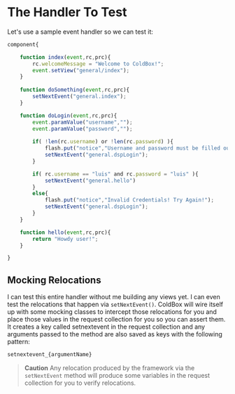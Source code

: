 # The Handler To Test

Let's use a sample event handler so we can test it:

```js
component{

	function index(event,rc,prc){
		rc.welcomeMessage = "Welcome to ColdBox!";
        event.setView("general/index");
    }
	
    function doSomething(event,rc,prc){
		setNextEvent("general.index");
	}

	function doLogin(event,rc,prc){
		event.paramValue("username","");
		event.paramValue("password","");
		
		if( !len(rc.username) or !len(rc.password) ){
			flash.put("notice","Username and password must be filled out!");
			setNextEvent("general.dspLogin");
		}

		if( rc.username == "luis" and rc.password = "luis" ){
			setNextEvent("general.hello")
		}
		else{
			flash.put("notice","Invalid Credentials! Try Again!");
			setNextEvent("general.dspLogin");
		}	
	}

	function hello(event,rc,prc){
		return "Howdy user!";
	}

}
```

## Mocking Relocations

I can test this entire handler without me building any views yet. I can even test the relocations that happen via `setNextEvent()`. ColdBox will wire itself up with some mocking classes to intercept those relocations for you and place those values in the request collection for you so you can assert them. It creates a key called setnextevent in the request collection and any arguments passed to the method are also saved as keys with the following pattern:

```js
setnextevent_{argumentName}
```

> **Caution** Any relocation produced by the framework via the `setNextEvent` method will produce some variables in the request collection for you to verify relocations. 

